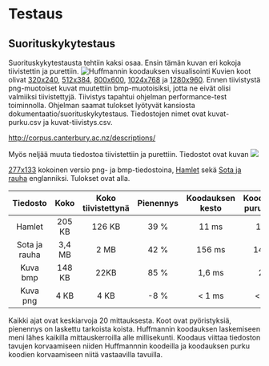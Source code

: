 # Testaus

## Suorituskykytestaus

Suorituskykytestausta tehtiin kaksi osaa. Ensin
tämän kuvan eri kokoja tiivistettin ja purettiin.
![Huffmannin koodauksen visualisointi](https://upload.wikimedia.org/wikipedia/commons/a/a0/Huffman_coding_visualisation.svg)
Kuvien koot olivat
[320x240](https://upload.wikimedia.org/wikipedia/commons/thumb/a/a0/Huffman_coding_visualisation.svg/320px-Huffman_coding_visualisation.svg.png),
[512x384](https://upload.wikimedia.org/wikipedia/commons/thumb/a/a0/Huffman_coding_visualisation.svg/512px-Huffman_coding_visualisation.svg.png),
[800x600](https://upload.wikimedia.org/wikipedia/commons/thumb/a/a0/Huffman_coding_visualisation.svg/800px-Huffman_coding_visualisation.svg.png),
[1024x768](https://upload.wikimedia.org/wikipedia/commons/thumb/a/a0/Huffman_coding_visualisation.svg/1024px-Huffman_coding_visualisation.svg.png) ja
[1280x960](https://upload.wikimedia.org/wikipedia/commons/thumb/a/a0/Huffman_coding_visualisation.svg/1280px-Huffman_coding_visualisation.svg.png).
Ennen tiivistystä png-muotoiset kuvat muutettiin
bmp-muotoisiksi, jotta ne eivät olisi valmiiksi
tiivistettyjä. Tiivistys tapahtui ohjelman performance-test
toiminnolla. Ohjelman saamat tulokset lyötyvät kansiosta
dokumentaatio/suorituskykytestaus. Tiedostojen nimet ovat
kuvat-purku.csv ja kuvat-tiivistys.csv.

http://corpus.canterbury.ac.nz/descriptions/

Myös neljää muuta tiedostoa tiivistettiin ja purettiin.
Tiedostot ovat kuvan
![](https://upload.wikimedia.org/wikipedia/commons/7/74/Huffman_coding_example.svg)

[277x133](https://upload.wikimedia.org/wikipedia/commons/thumb/7/74/Huffman_coding_example.svg/277px-Huffman_coding_example.svg.png)
kokoinen versio png- ja bmp-tiedostoina,
[Hamlet](https://www.gutenberg.org/files/1524/1524-0.txt)
sekä
[Sota ja rauha](https://www.gutenberg.org/files/2600/2600-0.txt)
englanniksi. Tulokset ovat alla.

| Tiedosto | Koko | Koko tiivistettynä | Pienennys| Koodauksen kesto | Koodauksen purun kesto |
|:--------:|:----:|:------------------:|:--------:|:----------------:|:----:|
| Hamlet   |205 KB|126 KB|39 %|11 ms|10 ms|
| Sota ja rauha|3,4 MB|2 MB|42 %|156 ms|145 ms|
| Kuva bmp |148 KB| 22KB|85 %|1,6 ms|2 ms|
| Kuva png |4 KB|4 KB|-8 %|< 1 ms| < 1 ms|

Kaikki ajat ovat keskiarvoja 20 mittauksesta. Koot ovat pyöristyksiä,
pienennys on laskettu tarkoista koista. Huffmannin koodauksen laskemiseen
meni lähes kaikilla mittauskerroilla alle millisekunti. Koodaus viittaa
tiedoston tavujen korvaamiseen niiden Huffmannnin koodeilla ja koodauksen
purku koodien korvaamiseen niitä vastaavilla tavuilla.
